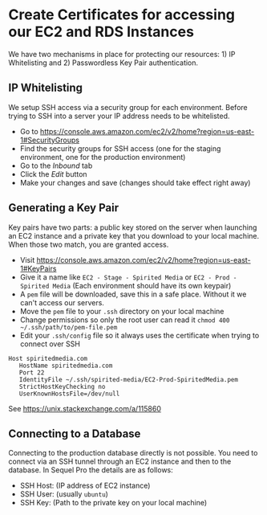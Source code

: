# Create Certificates for accessing our EC2 and RDS Instances

We have two mechanisms in place for protecting our resources: 1) IP Whitelisting and 2) Passwordless Key Pair authentication.

## IP Whitelisting

We setup SSH access via a security group for each environment. Before trying to SSH into a server your IP address needs to be whitelisted. 

 - Go to https://console.aws.amazon.com/ec2/v2/home?region=us-east-1#SecurityGroups
 - Find the security groups for SSH access (one for the staging environment, one for the production environment)
 - Go to the _Inbound_ tab 
 - Click the _Edit_ button
 - Make your changes and save (changes should take effect right away)

## Generating a Key Pair

Key pairs have two parts: a public key stored on the server when launching an EC2 instance and a private key that you download to your local machine. When those two match, you are granted access. 

 - Visit https://console.aws.amazon.com/ec2/v2/home?region=us-east-1#KeyPairs
 - Give it a name like `EC2 - Stage - Spirited Media` or `EC2 - Prod - Spirited Media` (Each environment should have its own keypair)
 - A `pem` file will be downloaded, save this in a safe place. Without it we can't access our servers.
 - Move the `pem` file to your `.ssh` directory on your local machine
 - Change permissions so only the root user can read it `chmod 400 ~/.ssh/path/to/pem-file.pem`
 - Edit your `.ssh/config` file so it always uses the certificate when trying to connect over SSH
 ```
 Host spiritedmedia.com
	HostName spiritedmedia.com
	Port 22
	IdentityFile ~/.ssh/spirited-media/EC2-Prod-SpiritedMedia.pem
	StrictHostKeyChecking no
	UserKnownHostsFile=/dev/null
```
 
 See <https://unix.stackexchange.com/a/115860>
 
## Connecting to a Database

Connecting to the production database directly is not possible. You need to connect via an SSH tunnel through an EC2 instance and then to the database. In Sequel Pro the details are as follows:

 - SSH Host: (IP address of EC2 instance)
 - SSH User: (usually `ubuntu`)
 - SSH Key: (Path to the private key on your local machine) 